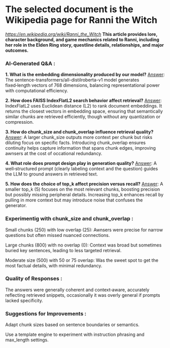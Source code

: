 # The selected document is the Wikipedia page for Ranni the Witch 
*https://en.wikipedia.org/wiki/Ranni_the_Witch*
**This article provides lore, character background, and game mechanics related to Ranni, including her role in the Elden Ring story, questline details, relationships, and major outcomes.**




### AI‑Generated Q&A :

**1. What is the embedding dimensionality produced by our model?** 
<ins>Answer</ins>: The sentence-transformers/all-distilroberta-v1 model generates fixed‑length vectors of 768 dimensions, balancing representational power with computational efficiency.


**2. How does FAISS IndexFlatL2 search behavior affect retrieval?** 
<ins>Answer</ins>: IndexFlatL2 uses Euclidean distance (L2) to rank document embeddings. It returns the closest vectors in embedding space, ensuring that semantically similar chunks are retrieved efficiently, though without any quantization or compression.


**3. How do chunk_size and chunk_overlap influence retrieval quality?** 
<ins>Answer</ins>: A larger chunk_size outputs more context per chunk but risks diluting focus on specific facts. Introducing chunk_overlap ensures continuity helps capture information that spans chunk edges, improving awnsers at the cost of occational redundancy.


**4. What role does prompt design play in generation quality?** 
<ins>Answer</ins>: A well‑structured prompt (clearly labeling context and the question) guides the LLM to ground answers in retrieved text.


**5. How does the choice of top_k affect precision versus recall?**
<ins>Answer</ins>: A smaller top_k (5) focuses on the most relevant chunks, boosting precision but possibly missing peripheral details. Increasing top_k enhances recall by pulling in more context but may introduce noise that confuses the generator.

 

### Experimentig with chunk_size and chunk_overlap :

Small chunks (250) with low overlap (25): Awnsers were precise for narrow questions but often missed nuanced connections.

Large chunks (800) with no overlap (0): Context was broad but sometimes buried key sentences, leading to less targeted retrieval.

Moderate size (500) with 50 or 75 overlap: Was the sweet spot to get the most factual details, with minimal redundancy.



### Quality of Responses :

The answers were generally coherent and context‑aware, accurately reflecting retrieved snippets, occasionally it was overly general if prompts lacked specificity.



### Suggestions for Improvements :

Adapt chunk sizes based on sentence boundaries or semantics.

Use a template engine to experiment with instruction phrasing and max_length settings.
